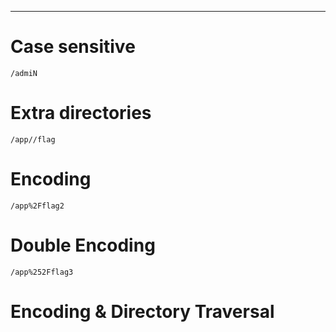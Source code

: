 ___

# Case sensitive

```
/admiN
```

# Extra directories

```
/app//flag
```

# Encoding

```
/app%2Fflag2
```

# Double Encoding

```
/app%252Fflag3
```

# Encoding & Directory Traversal
